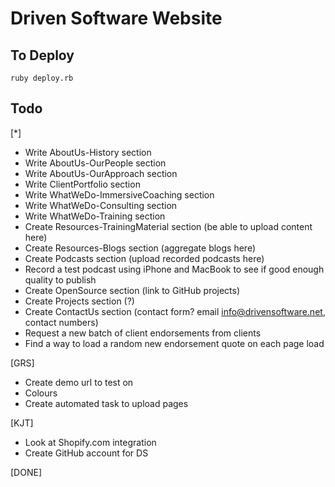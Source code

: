 Driven Software Website
=======================

To Deploy
---------

    ruby deploy.rb

Todo
------

[*]
* Write AboutUs-History section
* Write AboutUs-OurPeople section
* Write AboutUs-OurApproach section
* Write ClientPortfolio section
* Write WhatWeDo-ImmersiveCoaching section
* Write WhatWeDo-Consulting section
* Write WhatWeDo-Training section
* Create Resources-TrainingMaterial section (be able to upload content here)
* Create Resources-Blogs section (aggregate blogs here)
* Create Podcasts section (upload recorded podcasts here)
* Record a test podcast using iPhone and MacBook to see if good enough quality to publish
* Create OpenSource section (link to GitHub projects)
* Create Projects section (?)
* Create ContactUs section (contact form? email info@drivensoftware.net, contact numbers)
* Request a new batch of client endorsements from clients
* Find a way to load a random new endorsement quote on each page load

[GRS]
* Create demo url to test on
* Colours
* Create automated task to upload pages

[KJT]
* Look at Shopify.com integration
* Create GitHub account for DS

[DONE]
